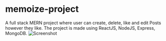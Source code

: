 # memoize-project
A full stack MERN project where user can create, delete, like and edit Posts however they like.
The project is made using ReactJS, NodeJS, Express, MongoDB.
![Screenshot](https://github.com/shoutingmonkey/memoize-project/main/memoize-1.png?raw=true)
